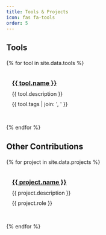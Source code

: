 ```yaml
---
title: Tools & Projects
icon: fas fa-tools
order: 5
---
```


## Tools

<div class="tools-grid">
{% for tool in site.data.tools %}
  <div class="tool-card">
    <h3><a href="{{ tool.url }}" target="_blank" rel="noopener noreferrer">{{ tool.name }}</a></h3>
    <p>{{ tool.description }}</p>
    <p class="tool-language"><i class="fas fa-tags"></i> {{ tool.tags | join: ', ' }}</p>
  </div>
{% endfor %}
</div>

## Other Contributions

<div class="projects-grid">
{% for project in site.data.projects %}
  <div class="project-card">
    <h3><a href="{{ project.url }}" target="_blank" rel="noopener noreferrer">{{ project.name }}</a></h3>
    <p>{{ project.description }}</p>
    <p class="project-role"><i class="fas fa-user-tag"></i> {{ project.role }}</p>
  </div>
{% endfor %}
</div>

<style>
.tools-grid, .projects-grid {
  display: grid;
  grid-template-columns: repeat(auto-fill, minmax(300px, 1fr));
  gap: 20px;
  margin-top: 20px;
  margin-bottom: 30px;
}

.tool-card, .project-card {
  border: 1px solid var(--btn-border-color);
  border-radius: 8px;
  padding: 15px;
  background-color: var(--card-bg);
  transition: transform 0.2s;
}

.tool-card:hover, .project-card:hover {
  transform: translateY(-2px);
  box-shadow: 0 4px 8px rgba(0,0,0,0.1);
}

.tool-card h3, .project-card h3 {
  margin-top: 0;
  margin-bottom: 10px;
}

.tool-card p, .project-card p {
  margin: 10px 0;
}

.tool-language, .project-role {
  font-size: 14px;
  color: var(--text-muted-color);
}
</style>
